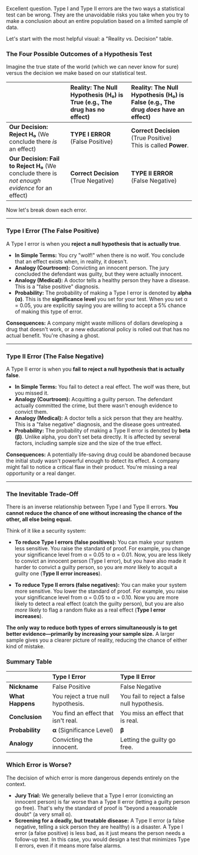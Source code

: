 Excellent question. Type I and Type II errors are the two ways a statistical test can be wrong. They are the unavoidable risks you take when you try to make a conclusion about an entire population based on a limited sample of data.

Let's start with the most helpful visual: a "Reality vs. Decision" table.

### The Four Possible Outcomes of a Hypothesis Test

Imagine the true state of the world (which we can never know for sure) versus the decision we make based on our statistical test.

| | **Reality: The Null Hypothesis (H₀) is True** (e.g., The drug has no effect) | **Reality: The Null Hypothesis (H₀) is False** (e.g., The drug *does* have an effect) |
| :--- | :--- | :--- |
| **Our Decision: Reject H₀** (We conclude there *is* an effect) | **TYPE I ERROR**<br>(False Positive) | **Correct Decision**<br>(True Positive)<br>This is called **Power**. |
| **Our Decision: Fail to Reject H₀** (We conclude there is *not enough evidence* for an effect) | **Correct Decision**<br>(True Negative) | **TYPE II ERROR**<br>(False Negative) |

Now let's break down each error.

---

### Type I Error (The False Positive)

A Type I error is when you **reject a null hypothesis that is actually true**.

*   **In Simple Terms:** You cry "wolf!" when there is no wolf. You conclude that an effect exists when, in reality, it doesn't.
*   **Analogy (Courtroom):** Convicting an innocent person. The jury concluded the defendant was guilty, but they were actually innocent.
*   **Analogy (Medical):** A doctor tells a healthy person they have a disease. This is a "false positive" diagnosis.
*   **Probability:** The probability of making a Type I error is denoted by **alpha (α)**. This is the **significance level** you set for your test. When you set α = 0.05, you are explicitly saying you are willing to accept a 5% chance of making this type of error.

**Consequences:** A company might waste millions of dollars developing a drug that doesn't work, or a new educational policy is rolled out that has no actual benefit. You're chasing a ghost.

---

### Type II Error (The False Negative)

A Type II error is when you **fail to reject a null hypothesis that is actually false**.

*   **In Simple Terms:** You fail to detect a real effect. The wolf was there, but you missed it.
*   **Analogy (Courtroom):** Acquitting a guilty person. The defendant actually committed the crime, but there wasn't enough evidence to convict them.
*   **Analogy (Medical):** A doctor tells a sick person that they are healthy. This is a "false negative" diagnosis, and the disease goes untreated.
*   **Probability:** The probability of making a Type II error is denoted by **beta (β)**. Unlike alpha, you don't set beta directly. It is affected by several factors, including sample size and the size of the true effect.

**Consequences:** A potentially life-saving drug could be abandoned because the initial study wasn't powerful enough to detect its effect. A company might fail to notice a critical flaw in their product. You're missing a real opportunity or a real danger.

---

### The Inevitable Trade-Off

There is an inverse relationship between Type I and Type II errors. **You cannot reduce the chance of one without increasing the chance of the other, all else being equal.**

Think of it like a security system:

*   **To reduce Type I errors (false positives):** You can make your system less sensitive. You raise the standard of proof. For example, you change your significance level from α = 0.05 to α = 0.01. Now, you are less likely to convict an innocent person (Type I error), but you have also made it harder to convict a guilty person, so you are *more* likely to acquit a guilty one (**Type II error increases**).

*   **To reduce Type II errors (false negatives):** You can make your system more sensitive. You lower the standard of proof. For example, you raise your significance level from α = 0.05 to α = 0.10. Now you are more likely to detect a real effect (catch the guilty person), but you are also *more* likely to flag a random fluke as a real effect (**Type I error increases**).

**The only way to reduce both types of errors simultaneously is to get better evidence—primarily by increasing your sample size.** A larger sample gives you a clearer picture of reality, reducing the chance of either kind of mistake.

### Summary Table

| | Type I Error | Type II Error |
| :--- | :--- | :--- |
| **Nickname** | False Positive | False Negative |
| **What Happens** | You reject a true null hypothesis. | You fail to reject a false null hypothesis. |
| **Conclusion** | You find an effect that isn't real. | You miss an effect that is real. |
| **Probability** | **α** (Significance Level) | **β** |
| **Analogy** | Convicting the innocent. | Letting the guilty go free. |

### Which Error is Worse?

The decision of which error is more dangerous depends entirely on the context.

*   **Jury Trial:** We generally believe that a Type I error (convicting an innocent person) is far worse than a Type II error (letting a guilty person go free). That's why the standard of proof is "beyond a reasonable doubt" (a very small α).
*   **Screening for a deadly, but treatable disease:** A Type II error (a false negative, telling a sick person they are healthy) is a disaster. A Type I error (a false positive) is less bad, as it just means the person needs a follow-up test. In this case, you would design a test that minimizes Type II errors, even if it means more false alarms.